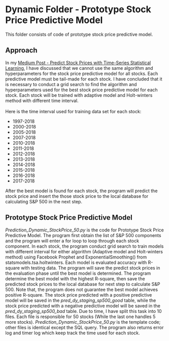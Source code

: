 # Dynamic Folder - Prototype Stock Price Predictive Model
This folder consists of code of prototype stock price predictive model. 

## Approach
In my <a href="https://medium.com/datadriveninvestor/predict-stock-price-with-time-series-statistical-learning-fec97560439e">Medium Post - Predict Stock Prices with Time-Series Statistical Learning</a>, I have discussed that we cannot use the same algorithm and hyperparameters for the stock price predictive model for all stocks. Each predictive model must be tail-made for each stock. I have concluded that it is necessary to conduct a grid search to find the algorithm and hyperparameters used for the best stock price predictive model for each stock. Each stock will be trained with adaptive model and Holt-winters method with different time interval.
<br><br>
Here is the time interval used for training data set for each stock:
<ul>
	<li>1997-2018</li>
	<li>2000-2018</li>
	<li>2005-2018</li>
	<li>2007-2018</li>
	<li>2010-2018</li>
	<li>2011-2018</li>
	<li>2012-2018</li>
	<li>2013-2018</li>
	<li>2014-2018</li>
	<li>2015-2018</li>
	<li>2016-2018</li>
	<li>2017-2018</li>
</ul>
After the best model is found for each stock, the program will predict the stock price and insert the those stock price to the local database for calculating S&P 500 in the next step.

## Prototype Stock Price Predictive Model
<i>Prediction_Dynamic_StockPrice_50.py</i> is the code for Prototype Stock Price Predictive Model. The program first obtain the list of S&P 500 components and the program will enter a for loop to loop through each stock component. In each stock, the program conduct grid search to train models with different interval for either algorithm (Adaptive model and Holt-winters method) using Facebook Prophet and ExponentialSmoothing() from statsmodels.tsa.holtwinters. Each model is evaluated accuracy with R-square with testing data. The program will save the predict stock prices in the evaluation phase until the best model is determined. The program determine the best model with the highest R-square, then save the predicted stock prices to the local database for next step to calculate S&P 500. Note that, the program does not guarantee the best model achieves positive R-square. The stock price predicted with a positive predictive model will be saved in the <i>pred_dy_staging_sp500_good</i> table, while  the stock price predicted with a negative predictive model will be saved in the <i>pred_dy_staging_sp500_bad</i> table. Due to time, I have split this task into 10 files. Each file is responsible for 50 stocks (While the last one handles 5 more stocks). <i>Prediction_Dynamic_StockPrice_50.py</i> is the template code; other files is identical except the SQL query. The program also returns error log and timer log which keep track the time used for each stock.